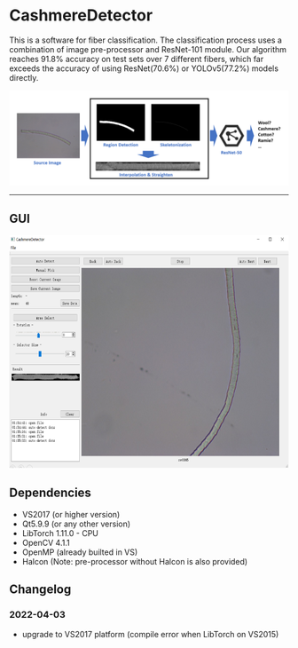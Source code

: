 # CashmereDetector
This is a software for fiber classification. The classification process uses a combination of image pre-processor and ResNet-101 module. 
Our algorithm reaches 91.8% accuracy on test sets over 7 different fibers, which far exceeds the accuracy of using ResNet(70.6%) or YOLOv5(77.2%) models directly. 

<img src="https://github.com/HWeigo/CashmereDetector/blob/main/img/process.png"/>

---
## GUI
<img width="600" height="420" src="https://github.com/HWeigo/CashmereDetector/blob/main/img/gui.png"/>

## Dependencies
* VS2017 (or higher version)
* Qt5.9.9 (or any other version)
* LibTorch 1.11.0 - CPU 
* OpenCV 4.1.1
* OpenMP (already builted in VS)
* Halcon (Note: pre-processor without Halcon is also provided)

## Changelog
### 2022-04-03
* upgrade to VS2017 platform (compile error when LibTorch on VS2015)
